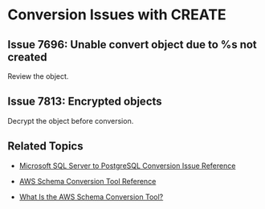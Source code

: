 # Conversion Issues with CREATE<a name="sct-reference-Microsoft-SQL-Server-PostgreSQL-CREATE"></a>

## Issue 7696: Unable convert object due to %s not created<a name="sct-reference-7696"></a>

Review the <object name> object\.

## Issue 7813: Encrypted objects<a name="sct-reference-7813"></a>

Decrypt the object before conversion\.

## Related Topics<a name="sct-reference-Microsoft-SQL-Server-PostgreSQL-CREATE-related"></a>

+  [Microsoft SQL Server to PostgreSQL Conversion Issue Reference](sct-reference-Microsoft-SQL-Server-PostgreSQL.md) 

+  [AWS Schema Conversion Tool Reference](CHAP_SchemaConversionTool.Reference.md) 

+  [What Is the AWS Schema Conversion Tool?](Welcome.md) 